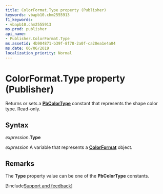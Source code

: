 ```yaml
---
title: ColorFormat.Type property (Publisher)
keywords: vbapb10.chm2555913
f1_keywords:
- vbapb10.chm2555913
ms.prod: publisher
api_name:
- Publisher.ColorFormat.Type
ms.assetid: 4b904871-b39f-8f78-2a0f-ca20ea1e4a04
ms.date: 06/06/2019
localization_priority: Normal
---
```



# ColorFormat.Type property (Publisher)

Returns or sets a **[PbColorType](publisher.pbcolortype.md)** constant that represents the shape color type. Read-only.


## Syntax

_expression_.**Type**

_expression_ A variable that represents a **[ColorFormat](Publisher.ColorFormat.md)** object.


## Remarks

The **Type** property value can be one of the **PbColorType** constants.


[!include[Support and feedback](~/includes/feedback-boilerplate.md)]